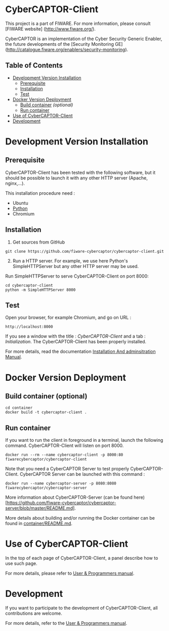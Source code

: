 CyberCAPTOR-Client
==========

This project is a part of FIWARE. For more information, please consult [FIWARE website] (http://www.fiware.org/).

CyberCAPTOR is an  implementation of the Cyber Security Generic Enabler, the future developments of the [Security Monitoring GE] (http://catalogue.fiware.org/enablers/security-monitoring).

## Table of Contents

- [Development Version Installation](#development-version-installation)
	- [Prerequisite](#prerequisite)
	- [Installation](#installation)
	- [Test](#test)
- [Docker Version Deployment](#docker-version-deployment)
	- [Build container](#build-container) *(optional)*
	- [Run container](#run-container)
- [Use of CyberCAPTOR-Client](#use-of-cybercaptor-client)
- [Development](#development)

# Development Version Installation

## Prerequisite
CyberCAPTOR-Client has been tested with the following software, but it should be possible to
launch it with any other HTTP server (Apache, nginx,...).

This installation procedure need :

- Ubuntu
- [Python](https://www.python.org/)
- Chromium

## Installation

1) Get sources from GitHub

```
git clone https://github.com/fiware-cybercaptor/cybercaptor-client.git
```

2) Run a HTTP server. For example, we use here Python's SimpleHTTPServer but any other HTTP server may be used.

Run SimpleHTTPServer to serve CyberCAPTOR-Client on port 8000:

```
cd cybercaptor-client
python -m SimpleHTTPServer 8000
```

## Test

Open your browser, for example Chromium, and go on URL :

```
http://localhost:8000
```

If you see a window with the title : *CyberCAPTOR-Client* and a tab : *Initialization*. The CyberCAPTOR-Client has been properly installed.


For more details, read the documentation [Installation And adminsitration Manual](./doc/InstallationAndAdministrationManual.rst).


# Docker Version Deployment

## Build container (optional)

```
cd container
docker build -t cybercaptor-client .
```

## Run container

If you want to run the client in foreground in a terminal, launch the following command. CyberCAPTOR-Client will listen on port 8000.

```
docker run --rm --name cybercaptor-client -p 8000:80 fiwarecybercaptor/cybercaptor-client
```

Note that you need a CyberCAPTOR Server to test properly CyberCAPTOR-Client. CyberCAPTOR Server can be launched with
this command :

```
docker run --name cybercaptor-server -p 8080:8080 fiwarecybercaptor/cybercaptor-server
```

More information about CyberCAPTOR-Server (can be found here)[https://github.com/fiware-cybercaptor/cybercaptor-server/blob/master/README.md].

More details about building and/or running the Docker container can be found in [container/README.md](./container/README.md).

# Use of CyberCAPTOR-Client

In the top of each page of CyberCAPTOR-Client, a panel describe how to use such page.

For more details, please refer to [User & Programmers manual](./doc/UserAndProgrammersManual.rst#user-guide).

# Development

If you want to participate to the development of CyberCAPTOR-Client, all contributions are welcome.

For more details, refer to the [User & Programmers manual](./doc/UserAndProgrammersManual.rst#programmer-guide).

